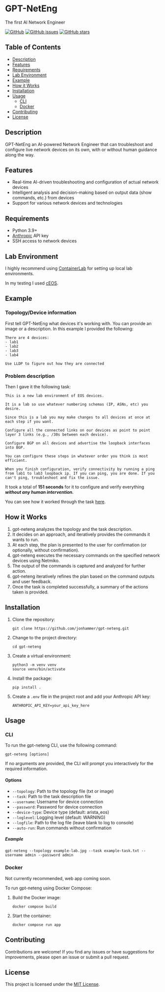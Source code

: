 # GPT-NetEng

The first AI Network Engineer

[![GitHub](https://img.shields.io/github/license/jonhammer/gpt-neteng)](https://github.com/jonhammer/gpt-neteng/blob/main/LICENSE)
[![GitHub issues](https://img.shields.io/github/issues/jonhammer/gpt-neteng)](https://github.com/jonhammer/gpt-neteng/issues)
[![GitHub stars](https://img.shields.io/github/stars/jonhammer/gpt-neteng)](https://github.com/jonhammer/gpt-neteng/stargazers)

## Table of Contents
- [Description](#description)
- [Features](#features)
- [Requirements](#requirements)
- [Lab Environment](#lab-environment)
- [Example](#example)
- [How it Works](#how-it-works)
- [Installation](#installation)
- [Usage](#usage)
  - [CLI](#cli)
  - [Docker](#docker)
- [Contributing](#contributing)
- [License](#license)

## Description
GPT-NetEng an AI-powered Network Engineer that can troubleshoot and configure live network devices on its own, with or without human guidance along the way.

## Features
- Real-time AI-driven troubleshooting and configuration of actual network devices
- Intelligent analysis and decision-making based on output data (show commands, etc.) from devices
- Support for various network devices and technologies

## Requirements

- Python 3.9+
- [Anthropic](https://www.anthropic.com/) API key
- SSH access to network devices

## Lab Environment

I highly recommend using [ContainerLab](https://containerlab.srlinux.dev/) for setting up local lab environments.

In my testing I used [cEOS](https://www.arista.com/en/support/software-download).

## Example
### Topology/Device information
First tell GPT-NetEng what devices it's working with. You can provide an image or a description. In this example I provided the following:

```
There are 4 devices:
- lab1
- lab2
- lab3
- lab4

Use LLDP to figure out how they are connected
```

### Problem description

Then I gave it the following task:

```
This is a new lab environment of EOS devices.

It is a lab so use whatever numbering schemas (IP, ASNs, etc) you desire.

Since this is a lab you may make changes to all devices at once at each step if you want.

Configure all the connected links on our devices as point to point layer 3 links (e.g., /30s between each device).

Configure BGP on all devices and advertise the loopback interfaces into BGP.

You can configure these steps in whatever order you think is most efficient.

When you finish configuration, verify connectivity by running a ping from lab1 to lab3 loopback ip. If you can ping, you are done. If you can't ping, troubleshoot and fix the issue.
```

It took a total of **151 seconds** for it to configure and verify everything ***without any human intervention.***

You can see how it worked through the task [here](https://gist.githubusercontent.com/jonhammer/b8c7eddcd20184b0ac4e417b8b6c4d05/raw/42a347797fcf8eff6b12cd4ee91eec287463941d/gistfile1.txt).

## How it Works

1. gpt-neteng analyzes the topology and the task description.
2. It decides on an approach, and iteratively provides the commands it wants to run.
3. At each step, the plan is presented to the user for confirmation (or optionally, without confirmation).
4. gpt-neteng executes the necessary commands on the specified network devices using Netmiko.
5. The output of the commands is captured and analyzed for further action.
6. gpt-neteng iteratively refines the plan based on the command outputs and user feedback.
7. Once the task is completed successfully, a summary of the actions taken is provided.

## Installation

1. Clone the repository:
   ```
   git clone https://github.com/jonhammer/gpt-neteng.git
   ```

2. Change to the project directory:
   ```
   cd gpt-neteng
   ```

3. Create a virtual environment:
   ```
   python3 -m venv venv
   source venv/bin/activate
   ```

4. Install the package:
   ```
   pip install .
   ```

5. Create a `.env` file in the project root and add your Anthropic API key:
   ```
   ANTHROPIC_API_KEY=your_api_key_here
   ```
   
## Usage

### CLI

To run the gpt-neteng CLI, use the following command:
```
gpt-neteng [options]
```

If no arguments are provided, the CLI will prompt you interactively for the required information.

#### Options

- `--topology`: Path to the topology file (txt or image)
- `--task`: Path to the task description file
- `--username`: Username for device connection
- `--password`: Password for device connection
- `--device-type`: Device type (default: arista_eos)
- `--loglevel`: Logging level (default: WARNING)
- `--logfile`: Path to the log file (leave blank to log to console)
- `--auto-run`: Run commands without confirmation

##### Example

```
gpt-neteng --topology example-lab.jpg --task example-task.txt --username admin --password admin
```

### Docker

Not currently recommended, web app coming soon.

To run gpt-neteng using Docker Compose:

1. Build the Docker image:
   ```
   docker compose build
   ```

2. Start the container:
   ```
   docker compose run app
   ```



## Contributing

Contributions are welcome! If you find any issues or have suggestions for improvements, please open an issue or submit a pull request.

## License

This project is licensed under the [MIT License](https://github.com/jonhammer/gpt-neteng/blob/main/LICENSE).